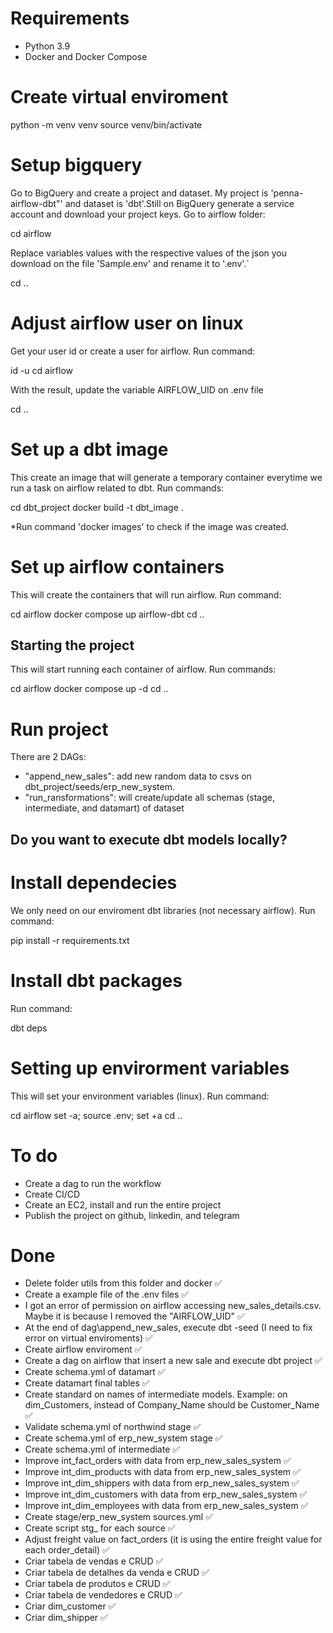 # Requirements
  - Python 3.9
  - Docker and Docker Compose


# Create virtual enviroment
python -m venv venv
source venv/bin/activate


# Setup bigquery
Go to BigQuery and create a project and dataset. My project is 'penna-airflow-dbt"' and dataset is 'dbt'.Still on BigQuery generate a service account and download your project keys. Go to airflow folder:

cd airflow

Replace variables values with the respective values of the json you download on the file 'Sample.env' and rename it to '.env'.`

cd ..

# Adjust airflow user on linux
Get your user id or create a user for airflow. Run command:

id -u
cd airflow

With the result, update the variable AIRFLOW_UID on .env file

cd ..


# Set up a dbt image
This create an image that will generate a temporary container everytime we run a task on airflow related to dbt. Run commands:

cd dbt_project
docker build -t dbt_image .

*Run command 'docker images' to check if the image was created.

# Set up airflow containers
This will create the containers that will run airflow. Run command:

cd airflow
docker compose up airflow-dbt
cd ..


## Starting the project
This will start running each container of airflow. Run commands:

cd airflow
docker compose up -d
cd ..

# Run project
There are 2 DAGs:
  - "append_new_sales": add new random data to csvs on dbt_project/seeds/erp_new_system.
  - "run_ransformations": will create/update all schemas (stage, intermediate, and datamart) of dataset


## Do you want to execute dbt models locally?

# Install dependecies
We only need on our enviroment dbt libraries (not necessary airflow). Run command:

pip install -r requirements.txt


# Install dbt packages
Run command:

dbt deps

# Setting up envirorment variables
This will set your environment variables (linux). Run command:

cd airflow
set -a; source .env; set +a
cd ..

# To do
- Create a dag to run the workflow
- Create CI/CD
- Create an EC2, install and run the entire project
- Publish the project on github, linkedin, and telegram

# Done
- Delete folder utils from this folder and docker ✅
- Create a example file of the .env files ✅
- I got an error of permission on airflow accessing new_sales_details.csv. Maybe it is because I removed the "AIRFLOW_UID" ✅
- At the end of dag\append_new_sales, execute dbt -seed (I need to fix error on virtual enviroments) ✅
- Create airflow enviroment ✅
- Create a dag on airflow that insert a new sale and execute dbt project ✅
- Create schema.yml of datamart ✅
- Create datamart final tables ✅
- Create standard on names of intermediate models. Example: on dim_Customers, instead of Company_Name should be Customer_Name ✅
- Validate schema.yml of northwind stage ✅
- Create schema.yml of erp_new_system stage ✅
- Create schema.yml of intermediate ✅
- Improve int_fact_orders with data from erp_new_sales_system ✅
- Improve int_dim_products with data from erp_new_sales_system ✅
- Improve int_dim_shippers with data from erp_new_sales_system ✅
- Improve int_dim_customers with data from erp_new_sales_system ✅
- Improve int_dim_employees with data from erp_new_sales_system ✅
- Create stage/erp_new_system sources.yml ✅
- Create script stg_ for each source ✅
- Adjust freight value on fact_orders (it is using the entire freight value for each order_detail) ✅
- Criar tabela de vendas e CRUD ✅
- Criar tabela de detalhes da venda e CRUD ✅
- Criar tabela de produtos e CRUD ✅
- Criar tabela de vendedores e CRUD ✅
- Criar dim_customer ✅
- Criar dim_shipper ✅